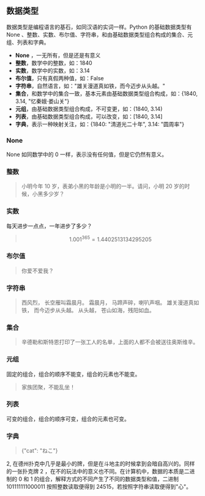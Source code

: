 ## 数据类型 ##
数据类型是编程语言的基石，如同汉语的实词一样。Python 的基础数据类型有 None 、整数、实数、布尔值、字符串，和由基础数据类型组合构成的集合、元组、列表和字典。

- **None** ，一无所有，但是还是有意义
- **整数**，数学中的整数，如：1840
- **实数**，数学中的实数，如：3.14
- **布尔值**，只有真假两种值，如：False
- **字符串**，自然语言，如："雄关漫道真如铁，而今迈步从头越。"
- **集合**，和数学中的集合一致，基本元素由基础数据类型组合构成，如：{1840, 3.14, "忆秦娥·娄山关"}
- **元组**，由基础数据类型组合构成，不可变更，如：(1840, 3.14)
- **列表**，由基础数据类型组合构成，可以改变，如：[1840, 3.14]
- **字典**，表示一种映射关注，如：{1840: "清道光二十年", 3.14: "圆周率"}

### None ###
None 如同数学中的 0 一样，表示没有任何值，但是它仍然有意义。

### 整数 ###
> 小明今年 10 岁，表弟小黑的年龄是小明的一半。请问，小明 20 岁的时候，小黑多少岁？

### 实数 ###
每天进步一点点，一年进步了多少？

> $$1.001^{365} = 1.4402513134295205$$

### 布尔值 ###
> 你爱不爱我？

### 字符串 ###
> 西风烈，
> 长空雁叫霜晨月。
> 霜晨月，
> 马蹄声碎，喇叭声咽。
> 雄关漫道真如铁，
> 而今迈步从头越。
> 从头越，
> 苍山如海，残阳如血。

### 集合 ###
> 辛德勒和斯特恩打印了一张工人的名单，上面的人都不会被送往奥斯维辛。

### 元组 ###
固定的组合，组合的顺序不能变，组合的元素也不能变。
> 家族团聚，不能乱坐！

### 列表 ###
可变的组合，组合的顺序可变，组合的元素也可变。

### 字典 ###
> {"cat": "ねこ"}


2, 在德州扑克中几乎是最小的牌，但是在斗地主的时候拿到会暗自高兴的。同样的一张扑克牌 2 ，在不的玩法中的意义也不同。在计算机中，数据的本质是二进制的 0 和 1 的组合，解释方式的不同产生了不同的数据类型和值，二进制 101111111000011 按照整数读取便得到 24515，若按照字符串读取便得到"心"。
